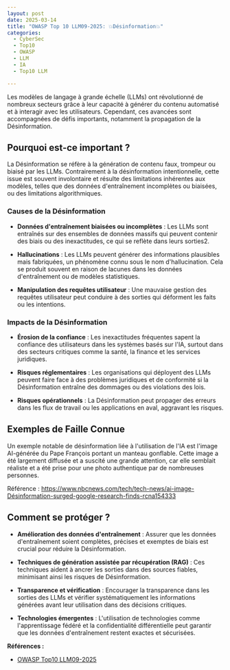 ```yaml
---
layout: post
date: 2025-03-14
title: "OWASP Top 10 LLM09-2025: 💥Désinformation💥"
categories:
  - CyberSec
  - Top10
  - OWASP
  - LLM
  - IA
  - Top10 LLM

---
```



Les modèles de langage à grande échelle (LLMs) ont révolutionné de nombreux secteurs grâce à leur capacité à générer du
contenu automatisé et à interagir avec les utilisateurs. Cependant, ces avancées sont accompagnées de défis importants,
notamment la propagation de la Désinformation.

## Pourquoi est-ce important ?

La Désinformation se réfère à la génération de contenu faux, trompeur ou biaisé par les LLMs. Contrairement à la
désinformation intentionnelle, cette issue est souvent involontaire et résulte des limitations inhérentes aux modèles,
telles que des données d'entraînement incomplètes ou biaisées, ou des limitations algorithmiques.


### Causes de la Désinformation

- **Données d'entraînement biaisées ou incomplètes** : Les LLMs sont entraînés sur des ensembles de données massifs qui
		peuvent contenir des biais ou des inexactitudes, ce qui se reflète dans leurs sorties2.

- **Hallucinations** : Les LLMs peuvent générer des informations plausibles mais fabriquées, un phénomène connu sous le nom
    d'hallucination. Cela se produit souvent en raison de lacunes dans les données d'entraînement ou de modèles
    statistiques.

- **Manipulation des requêtes utilisateur** : Une mauvaise gestion des requêtes utilisateur peut conduire à des sorties qui
    déforment les faits ou les intentions.

### Impacts de la Désinformation

- **Érosion de la confiance** : Les inexactitudes fréquentes sapent la confiance des utilisateurs dans les systèmes basés sur l'IA, 
    surtout dans des secteurs critiques comme la santé, la finance et les services juridiques.

- **Risques réglementaires** : Les organisations qui déployent des LLMs peuvent faire face à des problèmes juridiques et
    de conformité si la Désinformation entraîne des dommages ou des violations des lois.

- **Risques opérationnels** : La Désinformation peut propager des erreurs dans les flux de travail ou les applications 
    en aval, aggravant les risques.

## Exemples de Faille Connue

Un exemple notable de désinformation liée à l'utilisation de l'IA est l'image AI-générée du Pape François portant un
manteau gonflable. Cette image a été largement diffusée et a suscité une grande attention, car elle semblait réaliste et
a été prise pour une photo authentique par de nombreuses personnes.

Référence : https://www.nbcnews.com/tech/tech-news/ai-image-Désinformation-surged-google-research-finds-rcna154333

## Comment se protéger ?

- **Amélioration des données d'entraînement** : Assurer que les données d'entraînement soient complètes, précises et 
	exemptes de biais est crucial pour réduire la Désinformation.

- **Techniques de génération assistée par récupération (RAG)** : Ces techniques aident à ancrer les sorties dans des 
	sources fiables, minimisant ainsi les risques de Désinformation.

- **Transparence et vérification** : Encourager la transparence dans les sorties des LLMs et vérifier systématiquement les
	informations générées avant leur utilisation dans des décisions critiques.

- **Technologies émergentes** : L'utilisation de technologies comme l'apprentissage fédéré et la confidentialité
	différentielle peut garantir que les données d'entraînement restent exactes et sécurisées.

**Références :**
- [OWASP Top10 LLM09-2025](https://genai.owasp.org/llmrisk/llm092025-misinformation/)